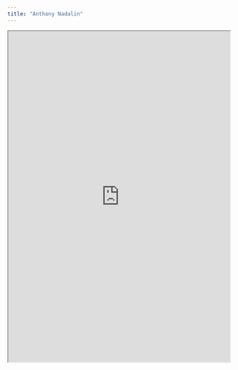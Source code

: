```yaml
---
title: "Anthony Nadalin"
---
```



<iframe height="750" width="100%" src="https://ewelton.github.io/ktest/wiki.html#Anthony%20Nadalin"></iframe>
